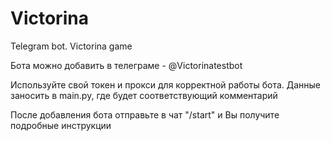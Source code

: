 # Victorina
Telegram bot. Victorina game

Бота можно добавить в телеграме - @Victorinatestbot

Используйте свой токен и прокси для корректной работы бота. Данные заносить в main.py, где будет соответствующий комментарий

После добавления бота отправьте в чат "/start" и Вы получите подробные инструкции

